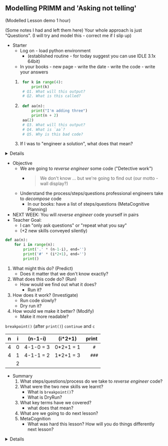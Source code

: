 
Modelling PRIMM and 'Asking not telling'
----------------------------------------
(Modelled Lesson demo 1 hour)

(Some notes I had and left them here)
Your whole approach is just "Questions". (I will try and model this - correct me if I slip up)

* Starter
    * Log on - load python environment
        * (established routine - for today suggest you can use IDLE 3.1x 64bit)
    * In your books - new page - write the date - write the code - write your answers
    1. ```python
        for k in range(4):
            print(k)
        # Q1. What will this output?
        # Q2. What is this called?
        ```
    2. ```python
        def aa(n):
            print("I'm adding three")
            print(n + 2)
        aa(2)
        # Q3. What will this output?
        # Q4. What is `aa`?
        # Q5. Why is this bad code?
        ```
    3. If I was to "engineer a solution", what does that mean?

<details>

* Q5: Comments (I know it was a `print` and not a comment) can help readability - but they are NOT the code - probational developers write less code because the comments and code get out of sync and can lead to incorrect assumptions
</details>

* Objective
    * We are going to _reverse engineer_ some code ("Detective work")
        * > We don't know ... but we're going to find out (our motto - wall display?)
    * Understand the process/steps/questions professional engineers take to _decompose_ code
        * In our books: have a list of steps/questions (MetaCognitive Planning)
* NEXT WEEK: You will _reverse engineer_ code yourself in pairs
* Teacher Goal:
    * I can "only ask questions" or "repeat what you say"
    * (+2 new skills conveyed silently)


```python
def aa(n):
    for i in range(n):
        print('.' * (n-1-i), end='')
        print('#' * (i*2+1), end='')
        print()
```


1. What might this do? (Predict)
    * Does it matter that we don't know exactly?
2. What does this code do? (Run)
    * How would we find out what it does?
        * Run it?
3. How does it work? (Investigate)
    * Run code slowly?
    * Dry run it?
4. How would we make it better? (Modify)
    * Make it more readable?


`breakpoint()` (after `print()`) `continue` and `c`

| n | i | (n-1-i)   | (i*2+1)   | print  |
|---|---|-----------|-----------|--------|
| 4 | 0 | 4-1-0 = 3 | 0*2+1 = 1 | `   #` |
| 4 | 1 | 4-1-1 = 2 | 1*2+1 = 3 | `  ###`|
|   | 2 |           |           |        |


* Summary
    1. What steps/questions/process do we take to _reverse engineer_ code?
    2. What were the two new skills we learnt?
        * What is `breakpoint()`?
        * What is DryRun?
    3. What key terms have we covered?
        * what does that mean?
    4. What are we going to do next lesson?
    5. MetaCognition
        * What was hard this lesson? How will you do things differently next lesson?


<details>

* How would we make it better? (Modify)
    * Slightly different values?
    
* What additions could we make?
    * How can we make those additions?



* How does it work?
    * What does the `for` do?
    * What does `"#"*5` do
* How would we make it better?
    * Rename the function or variables to be more descriptive
* What additions could we make?
    * change `#` to another `^`
    * How would be "Make it a diamond"? (inverse bottom)
    * Make each line have a start and end `<--->`
    * Omega advanced - contaminated with output - return a string

* Is this 'constructivism' why? why not?
* Why is the example above effective?
    * Delivery?
    * code
        * visual (in terminal)
        * No branching/if/comparisons 
            * limiting the scope to this activity to purely focus on approach to code comprehension (dry run, bounded iteration)

* See also [[block_model]]
</details>


[//begin]: # "Autogenerated link references for markdown compatibility"
[block_model]: block_model.md "block_model"
[//end]: # "Autogenerated link references"
